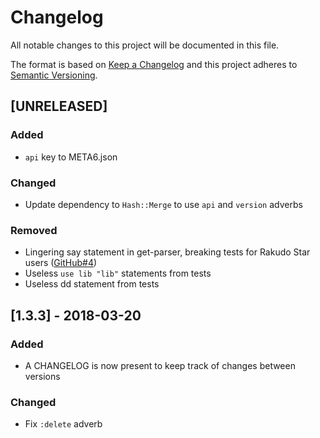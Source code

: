 # Changelog
All notable changes to this project will be documented in this file.

The format is based on [Keep a Changelog](http://keepachangelog.com/en/1.0.0/)
and this project adheres to [Semantic
Versioning](http://semver.org/spec/v2.0.0.html).

## [UNRELEASED]
### Added
- `api` key to META6.json

### Changed
- Update dependency to `Hash::Merge` to use `api` and `version` adverbs

### Removed
- Lingering say statement in get-parser, breaking tests for Rakudo Star users ([GitHub#4](https://github.com/scriptkitties/p6-Config/issues/4))
- Useless `use lib "lib"` statements from tests
- Useless dd statement from tests

## [1.3.3] - 2018-03-20
### Added
- A CHANGELOG is now present to keep track of changes between versions

### Changed
- Fix `:delete` adverb
